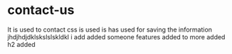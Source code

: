 # contact-us
It is used to contact
css is used
is has used for saving the information
jhdjhdjdklskslslskldkl
i add added someone features
added to more
added
h2 added
